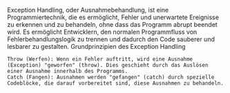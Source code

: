Exception Handling, oder Ausnahmebehandlung, ist eine Programmiertechnik, die es ermöglicht, Fehler und unerwartete Ereignisse zu erkennen und zu behandeln, ohne dass das Programm abrupt beendet wird. Es ermöglicht Entwicklern, den normalen Programmfluss von Fehlerbehandlungslogik zu trennen und dadurch den Code sauberer und lesbarer zu gestalten.
Grundprinzipien des Exception Handling

    Throw (Werfen): Wenn ein Fehler auftritt, wird eine Ausnahme (Exception) "geworfen" (throw). Dies geschieht durch das Auslösen einer Ausnahme innerhalb des Programms.
    Catch (Fangen): Ausnahmen werden "gefangen" (catch) durch spezielle Codeblöcke, die darauf vorbereitet sind, diese Ausnahmen zu behandeln.
